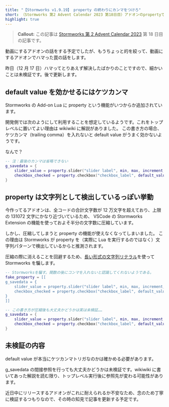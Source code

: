 ```yaml
---
title: "【Stormworks v1.9.19】 property の終わりにカンマをつけろ"
short: （Stormworks 第2 Advent Calendar 2023 第18日目）アドオンのpropertyでハマった罠の話をします。
highlight: true
---
```


> **Callout:** この記事は [Stormworks 第 2 Advent Calendar 2023](https://adventar.org/calendars/9267) 第 18 日目の記事です。

動画にするアドオンの話をする予定でしたが、もうちょっと的を絞って、動画にするアドオンでハマった罠の話をします。

昨日（12 月 17 日）ハマってとりあえず解決したばかりのことですので、細かいことは未検証です。後で更新します。

## default value を効かせるにはケツカンマ

Stormworks の Add-on Lua に property という機能がいつからか追加されています。

開発側では次のようにして利用することを想定しているようです。これをトップレベルに置いてよい理由は wikiwiki に解説がありました。
この書き方の場合、ケツカンマ（trailing comma）を入れないと default value がうまく効かないようです。

<!-- wikiwiki の解説要約: g_savedata は セーブデータ読み込み時に、トップレベル実行後にセーブされた内容で上書きされるそう。 -->

なんで？

```lua
-- 注：最後のカンマは省略できない
g_savedata = {
    slider_value = property.slider("slider label", min, max, increment, default_value_number),
    checkbox_checked = property.checkbox("checkbox_label", default_value_boolean),
}
```

## property は文字列として検出しているっぽい挙動

今作ってるアドオンは、全コードの合計文字数が 12 万文字を超えており、上限の 131072 文字にかなり近づいているため、
VSCode の Stormworks Extension の機能を使っておよそ半分の文字数に圧縮しています。

しかし、圧縮してしまうと property の機能が使えなくなってしまいました。
この理由は Stormworks が property を（実際に Lua を実行するのではなく）文字列パターンで検出しているからと推測されます。

圧縮の際に消えることを回避するため、[長い形式の文字列リテラル](http://milkpot.sakura.ne.jp/lua/lua53_manual_ja.html#3.1)を使って
Stormworks を騙します。

```lua
-- Stormworksを騙す。関数の後にコンマを入れないと認識してくれないようである。
fake_property = [[
g_savedata = {
	slider_value = property.slider("slider label", min, max, increment, default_value_number),
    checkbox_checked = property.checkbox("checkbox_label", default_value_boolean),
}
]]

-- この書き方が圧縮後も大丈夫かどうかは実は未検証……
g_savedata = {
    slider_value = property.slider("slider label", min, max, increment, default_value_number),
    checkbox_checked = property.checkbox("checkbox_label", default_value_boolean),
}
```

## 未検証の内容

default value が本当にケツカンマトリガなのかは確かめる必要があります。

g_savedata の間接参照を行っても大丈夫かどうかは未検証です。wikiwiki に書いてあった解説を読む限り、トップレベル実行後に参照先が変わる可能性があります。

近日中にリリースするアドオンがこれに耐えられるか不安なため、念のため丁寧に検証するつもりなので、その時の知見で記事を更新する予定です。
